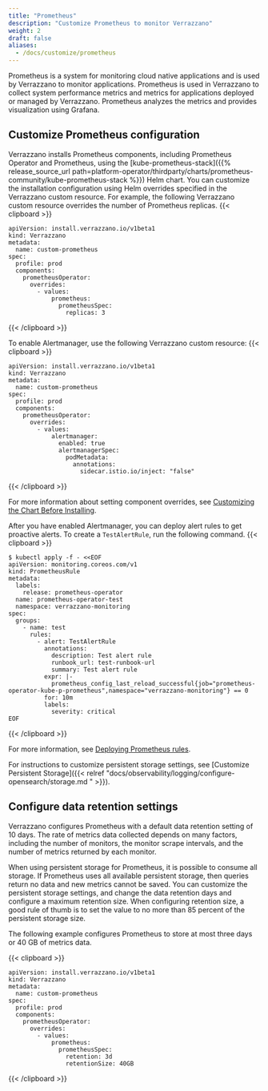 ```yaml
---
title: "Prometheus"
description: "Customize Prometheus to monitor Verrazzano"
weight: 2
draft: false
aliases:
  - /docs/customize/prometheus
---
```

Prometheus is a system for monitoring cloud native applications and is used by Verrazzano to monitor applications. Prometheus is used in Verrazzano to collect system performance metrics and metrics for applications deployed or managed by Verrazzano. Prometheus analyzes the metrics and provides visualization using Grafana.

## Customize Prometheus configuration

Verrazzano installs Prometheus components, including Prometheus Operator and Prometheus, using the
[kube-prometheus-stack]({{% release_source_url path=platform-operator/thirdparty/charts/prometheus-community/kube-prometheus-stack %}}) Helm chart.
You can customize the installation configuration using Helm overrides specified in the
Verrazzano custom resource. For example, the following Verrazzano custom resource overrides the number of Prometheus replicas.
{{< clipboard >}}
<div class="highlight">

```
apiVersion: install.verrazzano.io/v1beta1
kind: Verrazzano
metadata:
  name: custom-prometheus
spec:
  profile: prod
  components:
    prometheusOperator:
      overrides:
        - values:
            prometheus:
              prometheusSpec:
                replicas: 3
```
</div>
{{< /clipboard >}}

To enable Alertmanager, use the following Verrazzano custom resource:
{{< clipboard >}}
<div class="highlight">

```
apiVersion: install.verrazzano.io/v1beta1
kind: Verrazzano
metadata:
  name: custom-prometheus
spec:
  profile: prod
  components:
    prometheusOperator:
      overrides:
        - values:
            alertmanager:
              enabled: true
              alertmanagerSpec:
                podMetadata:
                  annotations:
                    sidecar.istio.io/inject: "false"
```

</div>
{{< /clipboard >}}

For more information about setting component overrides, see [Customizing the Chart Before Installing](https://helm.sh/docs/intro/using_helm/#customizing-the-chart-before-installing).

After you have enabled Alertmanager, you can deploy alert rules to get proactive alerts.
To create a `TestAlertRule`, run the following command.
{{< clipboard >}}
<div class="highlight">

```
$ kubectl apply -f - <<EOF
apiVersion: monitoring.coreos.com/v1
kind: PrometheusRule
metadata:
  labels:
    release: prometheus-operator
  name: prometheus-operator-test
  namespace: verrazzano-monitoring
spec:
  groups:
    - name: test
      rules:
        - alert: TestAlertRule
          annotations:
            description: Test alert rule
            runbook_url: test-runbook-url
            summary: Test alert rule
          expr: |-
            prometheus_config_last_reload_successful{job="prometheus-operator-kube-p-prometheus",namespace="verrazzano-monitoring"} == 0
          for: 10m
          labels:
            severity: critical
EOF
```
</div>
{{< /clipboard >}}

For more information, see [Deploying Prometheus rules](https://github.com/prometheus-operator/prometheus-operator/blob/main/Documentation/user-guides/alerting.md#deploying-prometheus-rules).

For instructions to customize persistent storage settings, see [Customize Persistent Storage]({{< relref "docs/observability/logging/configure-opensearch/storage.md " >}}).

## Configure data retention settings

Verrazzano configures Prometheus with a default data retention setting of 10 days. The rate of metrics data collected depends on many factors, including the number of monitors, the monitor scrape intervals, and the number of metrics returned by each monitor.

When using persistent storage for Prometheus, it is possible to consume all storage. If Prometheus uses all available persistent storage, then queries return no data and new metrics cannot be saved.
You can customize the persistent storage settings, and change the data retention days and configure a maximum retention size. When configuring retention size, a good rule of thumb is to set the value
to no more than 85 percent of the persistent storage size.

The following example configures Prometheus to store at most three days or 40 GB of metrics data.

{{< clipboard >}}
<div class="highlight">

```
apiVersion: install.verrazzano.io/v1beta1
kind: Verrazzano
metadata:
  name: custom-prometheus
spec:
  profile: prod
  components:
    prometheusOperator:
      overrides:
        - values:
            prometheus:
              prometheusSpec:
                retention: 3d
                retentionSize: 40GB
```

</div>
{{< /clipboard >}}
